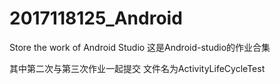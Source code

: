 # 2017118125_Android
Store the work of Android Studio
这是Android-studio的作业合集

其中第二次与第三次作业一起提交 文件名为ActivityLifeCycleTest
